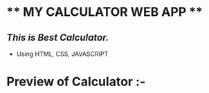 # ** MY CALCULATOR WEB APP **
## _This is Best Calculator._
- Using HTML, CSS, JAVASCRIPT
# Preview of Calculator :-
